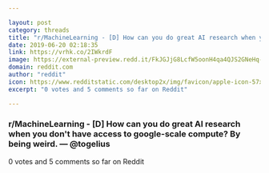 ```yaml
---

layout: post
category: threads
title: "r/MachineLearning - [D] How can you do great AI research when you don't have access to google-scale compute? By being weird."
date: 2019-06-20 02:18:35
link: https://vrhk.co/2IWkrdF
image: https://external-preview.redd.it/FkJGJjG8LcfW5oonH4qa4QJS2GNeHq-CO2TZ35FtJWE.jpg?auto=webp&s=e1890425dcf5b848710bb5ad457b769e1344a278
domain: reddit.com
author: "reddit"
icon: https://www.redditstatic.com/desktop2x/img/favicon/apple-icon-57x57.png
excerpt: "0 votes and 5 comments so far on Reddit"

---
```


### r/MachineLearning - [D] How can you do great AI research when you don't have access to google-scale compute? By being weird. — @togelius

0 votes and 5 comments so far on Reddit